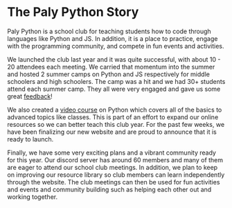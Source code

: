 # The Paly Python Story

Paly Python is a school club for teaching students how to code through languages like Python and JS. In addition, it is a place to practice, engage with the programming community, and compete in fun events and activities. 

We launched the club last year and it was quite successful, with about 10 - 20 attendees each meeting. We carried that momentum into the summer and hosted 2 summer camps on Python and JS respectively for middle schoolers and high schoolers. The camp was a hit and we had 30+ students attend each summer camp. They all were very engaged and gave us some great [feedback](https://docs.google.com/document/d/1ahOpTLc3BfcQx8LSOhRkM5KqA4fd7ekbzHaiq0ct7QA/edit?usp=sharing)! 

We also created a [video course](https://www.youtube.com/watch?v=GGxOoRzkw4U&list=PLi_--UjmM4GrOf2pKJWWjy2aY5m7fa-Jt) on Python which covers all of the basics to advanced topics like classes. This is part of an effort to expand our online resources so we can better teach this club year. For the past few weeks, we have been finalizing our new website and are proud to announce that it is ready to launch. 

Finally, we have some very exciting plans and a vibrant community ready for this year. Our discord server has around 60 members and many of them are eager to attend our school club meetings. In addition, we plan to keep on improving our resource library so club members can learn independently through the website. The club meetings can then be used for fun activities and events and community building such as helping each other out and working together.

